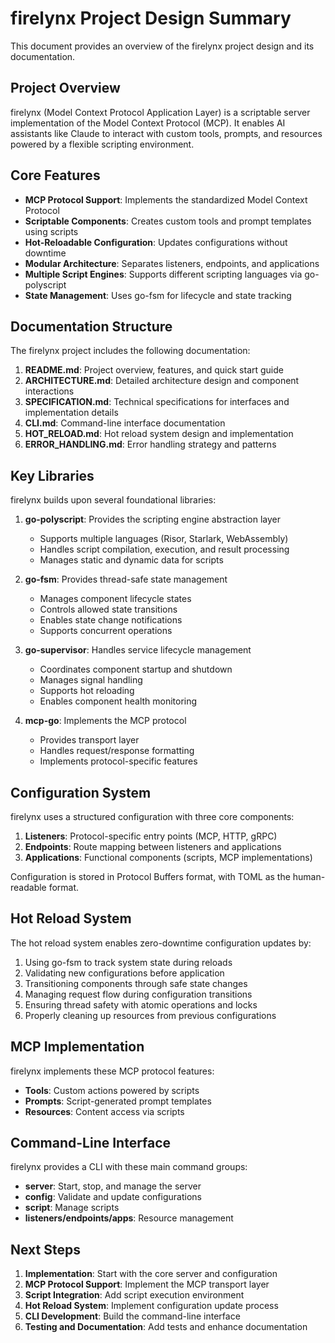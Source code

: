 # firelynx Project Design Summary

This document provides an overview of the firelynx project design and its documentation.

## Project Overview

firelynx (Model Context Protocol Application Layer) is a scriptable server implementation of the Model Context Protocol (MCP). It enables AI assistants like Claude to interact with custom tools, prompts, and resources powered by a flexible scripting environment.

## Core Features

- **MCP Protocol Support**: Implements the standardized Model Context Protocol
- **Scriptable Components**: Creates custom tools and prompt templates using scripts
- **Hot-Reloadable Configuration**: Updates configurations without downtime
- **Modular Architecture**: Separates listeners, endpoints, and applications
- **Multiple Script Engines**: Supports different scripting languages via go-polyscript
- **State Management**: Uses go-fsm for lifecycle and state tracking

## Documentation Structure

The firelynx project includes the following documentation:

1. **README.md**: Project overview, features, and quick start guide
2. **ARCHITECTURE.md**: Detailed architecture design and component interactions
3. **SPECIFICATION.md**: Technical specifications for interfaces and implementation details
4. **CLI.md**: Command-line interface documentation
5. **HOT_RELOAD.md**: Hot reload system design and implementation
6. **ERROR_HANDLING.md**: Error handling strategy and patterns

## Key Libraries

firelynx builds upon several foundational libraries:

1. **go-polyscript**: Provides the scripting engine abstraction layer
   - Supports multiple languages (Risor, Starlark, WebAssembly)
   - Handles script compilation, execution, and result processing
   - Manages static and dynamic data for scripts

2. **go-fsm**: Provides thread-safe state management
   - Manages component lifecycle states
   - Controls allowed state transitions
   - Enables state change notifications
   - Supports concurrent operations

3. **go-supervisor**: Handles service lifecycle management
   - Coordinates component startup and shutdown
   - Manages signal handling
   - Supports hot reloading
   - Enables component health monitoring

4. **mcp-go**: Implements the MCP protocol
   - Provides transport layer
   - Handles request/response formatting
   - Implements protocol-specific features

## Configuration System

firelynx uses a structured configuration with three core components:

1. **Listeners**: Protocol-specific entry points (MCP, HTTP, gRPC)
2. **Endpoints**: Route mapping between listeners and applications
3. **Applications**: Functional components (scripts, MCP implementations)

Configuration is stored in Protocol Buffers format, with TOML as the human-readable format.

## Hot Reload System

The hot reload system enables zero-downtime configuration updates by:

1. Using go-fsm to track system state during reloads
2. Validating new configurations before application
3. Transitioning components through safe state changes
4. Managing request flow during configuration transitions
5. Ensuring thread safety with atomic operations and locks
6. Properly cleaning up resources from previous configurations

## MCP Implementation

firelynx implements these MCP protocol features:

- **Tools**: Custom actions powered by scripts
- **Prompts**: Script-generated prompt templates
- **Resources**: Content access via scripts

## Command-Line Interface

firelynx provides a CLI with these main command groups:

- **server**: Start, stop, and manage the server
- **config**: Validate and update configurations
- **script**: Manage scripts
- **listeners/endpoints/apps**: Resource management

## Next Steps

1. **Implementation**: Start with the core server and configuration
2. **MCP Protocol Support**: Implement the MCP transport layer
3. **Script Integration**: Add script execution environment
4. **Hot Reload System**: Implement configuration update process
5. **CLI Development**: Build the command-line interface
6. **Testing and Documentation**: Add tests and enhance documentation